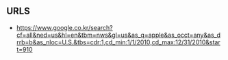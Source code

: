 URLS
----

* https://www.google.co.kr/search?cf=all&ned=us&hl=en&tbm=nws&gl=us&as_q=apple&as_occt=any&as_drrb=b&as_nloc=U.S.&tbs=cdr:1,cd_min:1/1/2010,cd_max:12/31/2010&start=910
